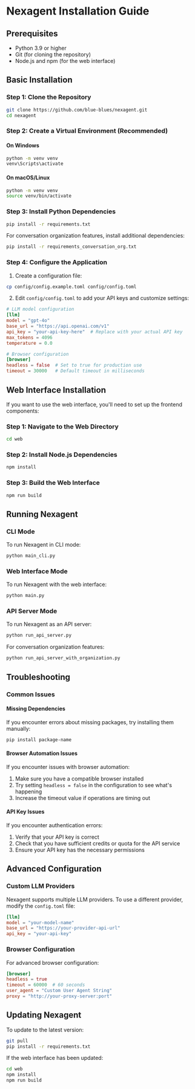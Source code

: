 # Nexagent Installation Guide

## Prerequisites

- Python 3.9 or higher
- Git (for cloning the repository)
- Node.js and npm (for the web interface)

## Basic Installation

### Step 1: Clone the Repository

```bash
git clone https://github.com/blue-blues/nexagent.git
cd nexagent
```

### Step 2: Create a Virtual Environment (Recommended)

#### On Windows

```bash
python -m venv venv
venv\Scripts\activate
```

#### On macOS/Linux

```bash
python -m venv venv
source venv/bin/activate
```

### Step 3: Install Python Dependencies

```bash
pip install -r requirements.txt
```

For conversation organization features, install additional dependencies:

```bash
pip install -r requirements_conversation_org.txt
```

### Step 4: Configure the Application

1. Create a configuration file:

```bash
cp config/config.example.toml config/config.toml
```

2. Edit `config/config.toml` to add your API keys and customize settings:

```toml
# LLM model configuration
[llm]
model = "gpt-4o"
base_url = "https://api.openai.com/v1"
api_key = "your-api-key-here"  # Replace with your actual API key
max_tokens = 4096
temperature = 0.0

# Browser configuration
[browser]
headless = false  # Set to true for production use
timeout = 30000   # Default timeout in milliseconds
```

## Web Interface Installation

If you want to use the web interface, you'll need to set up the frontend components:

### Step 1: Navigate to the Web Directory

```bash
cd web
```

### Step 2: Install Node.js Dependencies

```bash
npm install
```

### Step 3: Build the Web Interface

```bash
npm run build
```

## Running Nexagent

### CLI Mode

To run Nexagent in CLI mode:

```bash
python main_cli.py
```

### Web Interface Mode

To run Nexagent with the web interface:

```bash
python main.py
```

### API Server Mode

To run Nexagent as an API server:

```bash
python run_api_server.py
```

For conversation organization features:

```bash
python run_api_server_with_organization.py
```

## Troubleshooting

### Common Issues

#### Missing Dependencies

If you encounter errors about missing packages, try installing them manually:

```bash
pip install package-name
```

#### Browser Automation Issues

If you encounter issues with browser automation:

1. Make sure you have a compatible browser installed
2. Try setting `headless = false` in the configuration to see what's happening
3. Increase the timeout value if operations are timing out

#### API Key Issues

If you encounter authentication errors:

1. Verify that your API key is correct
2. Check that you have sufficient credits or quota for the API service
3. Ensure your API key has the necessary permissions

## Advanced Configuration

### Custom LLM Providers

Nexagent supports multiple LLM providers. To use a different provider, modify the `config.toml` file:

```toml
[llm]
model = "your-model-name"
base_url = "https://your-provider-api-url"
api_key = "your-api-key"
```

### Browser Configuration

For advanced browser configuration:

```toml
[browser]
headless = true
timeout = 60000  # 60 seconds
user_agent = "Custom User Agent String"
proxy = "http://your-proxy-server:port"
```

## Updating Nexagent

To update to the latest version:

```bash
git pull
pip install -r requirements.txt
```

If the web interface has been updated:

```bash
cd web
npm install
npm run build
```